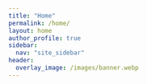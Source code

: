 ```yaml
---
title: "Home"
permalink: /home/
layout: home
author_profile: true
sidebar:
  nav: "site_sidebar"
header:
  overlay_image: /images/banner.webp
---
```

